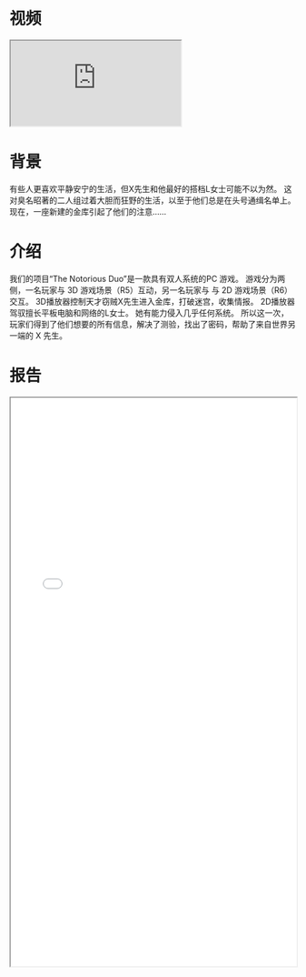 视频
======
<iframe src="https://www.youtube.com/embed/AJHGBPGSVEg"></iframe>


背景
======
有些人更喜欢平静安宁的生活，但X先生和他最好的搭档L女士可能不以为然。 这对臭名昭著的二人组过着大胆而狂野的生活，以至于他们总是在头号通缉名单上。 现在，一座新建的金库引起了他们的注意……

介绍
======
我们的项目“The Notorious Duo”是一款具有双人系统的PC 游戏。 游戏分为两侧，一名玩家与 3D 游戏场景（R5）互动，另一名玩家与
与 2D 游戏场景（R6）交互。 3D播放器控制天才窃贼X先生进入金库，打破迷宫，收集情报。 2D播放器
驾驭擅长平板电脑和网络的L女士。 她有能力侵入几乎任何系统。 所以这一次，玩家们得到了他们想要的所有信息，解决了测验，找出了密码，帮助了来自世界另一端的 X 先生。

报告
======
<iframe src="/files/Notorious Duo.pdf" width="100%" height="1000"></iframe>